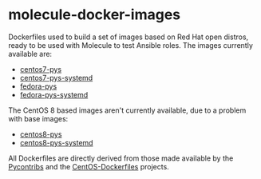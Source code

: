 # molecule-docker-images

Dockerfiles used to build a set of images based on Red Hat open distros, ready to be used with Molecule to test Ansible roles.
The images currently available are:

- [centos7-pys](https://hub.docker.com/repository/docker/nmusatti/centos7-pys)
- [centos7-pys-systemd](https://hub.docker.com/repository/docker/nmusatti/centos7-pys-systemd)
- [fedora-pys](https://hub.docker.com/repository/docker/nmusatti/fedora-pys)
- [fedora-pys-systemd](https://hub.docker.com/repository/docker/nmusatti/fedora-pys-systemd)

The CentOS 8 based images aren't currently available, due to a problem with base images:
- [centos8-pys](https://hub.docker.com/repository/docker/nmusatti/centos8-pys)
- [centos8-pys-systemd](https://hub.docker.com/repository/docker/nmusatti/centos8-pys-systemd)

All Dockerfiles are directly derived from those made available by the [Pycontribs](https://github.com/pycontribs) and the
[CentOS-Dockerfiles](https://github.com/CentOS/CentOS-Dockerfiles) projects.
